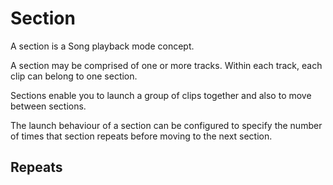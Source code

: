 # Section

A section is a Song playback mode concept.

A section may be comprised of one or more tracks. Within each track, each clip can belong to one section.

Sections enable you to launch a group of clips together and also to move between sections. 

The launch behaviour of a section can be configured to specify the number of times that section repeats before moving to the next section.

## Repeats

